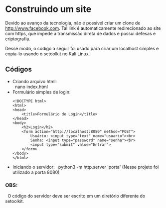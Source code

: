 # **Construindo um site**

Devido ao avanço da tecnologia, não é possível criar um clone de http://www.facebook.com. Tal link é automaticamente redirecionado
ao site com https, que impede a transmissão direta de dados e possui defesas e criptografia.

Desse modo, o codigo a seguir foi usado para criar um localhost simples e copia-lo usando o setoolkit no Kali Linux.

## **Códigos**

* Criando arquivo html:                                                                                                                                             
&nbsp;&nbsp;nano index.html
* Formulário simples de login:
    ```
    <!DOCTYPE html>
    <html>
    <head>
        <title>Formulário de Login</title>
    </head>
    <body>
        <h2>Login</h2>
        <form action="http://localhost:8080" method="POST">
            Usuário: <input type="text" name="usuario"><br>
            Senha: <input type="password" name="senha"><br>
            <input type="submit" value="Entrar">
        </form>
    </body>
    </html>
* Iniciando o servidor:
&nbsp;&nbsp;python3 -m http.server 'porta' (Nesse projeto foi utilizado a porta 8080)


### **OBS:**
&nbsp;&nbsp;O código do servidor deve ser escrito em um diretório diferente do setoolkit.

